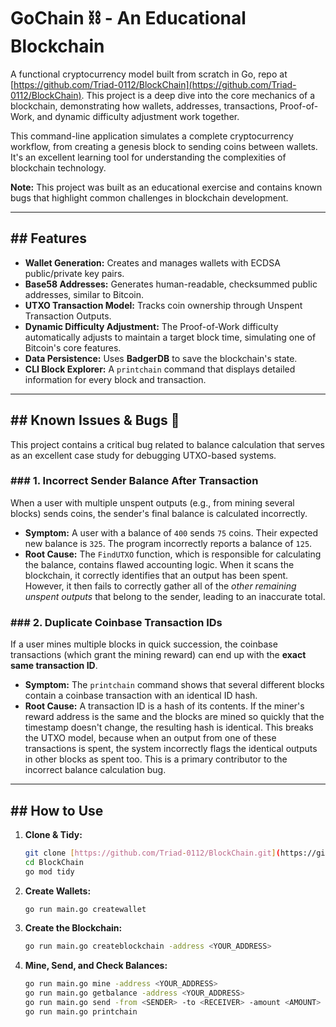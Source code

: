 # GoChain ⛓️ - An Educational Blockchain

A functional cryptocurrency model built from scratch in Go, repo at [https://github.com/Triad-0112/BlockChain](https://github.com/Triad-0112/BlockChain). This project is a deep dive into the core mechanics of a blockchain, demonstrating how wallets, addresses, transactions, Proof-of-Work, and dynamic difficulty adjustment work together.

This command-line application simulates a complete cryptocurrency workflow, from creating a genesis block to sending coins between wallets. It's an excellent learning tool for understanding the complexities of blockchain technology.

**Note:** This project was built as an educational exercise and contains known bugs that highlight common challenges in blockchain development.

---

## ## Features

* **Wallet Generation:** Creates and manages wallets with ECDSA public/private key pairs.
* **Base58 Addresses:** Generates human-readable, checksummed public addresses, similar to Bitcoin.
* **UTXO Transaction Model:** Tracks coin ownership through Unspent Transaction Outputs.
* **Dynamic Difficulty Adjustment:** The Proof-of-Work difficulty automatically adjusts to maintain a target block time, simulating one of Bitcoin's core features. 
* **Data Persistence:** Uses **BadgerDB** to save the blockchain's state.
* **CLI Block Explorer:** A `printchain` command that displays detailed information for every block and transaction.

---

## ## Known Issues & Bugs 🐞

This project contains a critical bug related to balance calculation that serves as an excellent case study for debugging UTXO-based systems.

### ### 1. Incorrect Sender Balance After Transaction

When a user with multiple unspent outputs (e.g., from mining several blocks) sends coins, the sender's final balance is calculated incorrectly.

* **Symptom:** A user with a balance of `400` sends `75` coins. Their expected new balance is `325`. The program incorrectly reports a balance of `125`.
* **Root Cause:** The `FindUTXO` function, which is responsible for calculating the balance, contains flawed accounting logic. When it scans the blockchain, it correctly identifies that an output has been spent. However, it then fails to correctly gather all of the *other remaining unspent outputs* that belong to the sender, leading to an inaccurate total.

### ### 2. Duplicate Coinbase Transaction IDs

If a user mines multiple blocks in quick succession, the coinbase transactions (which grant the mining reward) can end up with the **exact same transaction ID**.

* **Symptom:** The `printchain` command shows that several different blocks contain a coinbase transaction with an identical ID hash.
* **Root Cause:** A transaction ID is a hash of its contents. If the miner's reward address is the same and the blocks are mined so quickly that the timestamp doesn't change, the resulting hash is identical. This breaks the UTXO model, because when an output from one of these transactions is spent, the system incorrectly flags the identical outputs in other blocks as spent too. This is a primary contributor to the incorrect balance calculation bug.

---

## ## How to Use

1.  **Clone & Tidy:**
    ```bash
    git clone [https://github.com/Triad-0112/BlockChain.git](https://github.com/Triad-0112/BlockChain.git)
    cd BlockChain
    go mod tidy
    ```

2.  **Create Wallets:**
    ```bash
    go run main.go createwallet
    ```

3.  **Create the Blockchain:**
    ```bash
    go run main.go createblockchain -address <YOUR_ADDRESS>
    ```

4.  **Mine, Send, and Check Balances:**
    ```bash
    go run main.go mine -address <YOUR_ADDRESS>
    go run main.go getbalance -address <YOUR_ADDRESS>
    go run main.go send -from <SENDER> -to <RECEIVER> -amount <AMOUNT>
    go run main.go printchain
    ```